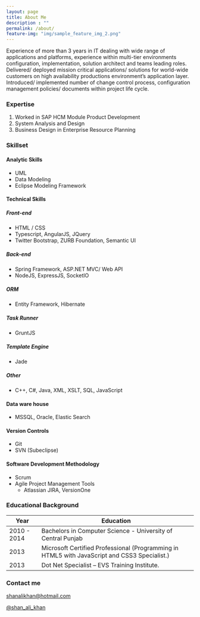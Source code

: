 ```yaml
---
layout: page
title: About Me
description : ""
permalink: /about/
feature-img: "img/sample_feature_img_2.png"
---
```



Experience of more than 3 years in IT dealing with wide range of applications and platforms, experience within multi-tier environments configuration, implementation, solution architect and teams leading roles. Delivered/ deployed mission critical applications/ solutions for world-wide customers on high availability productions environment’s application layer. Introduced/ implemented number of change control process, configuration management policies/ documents within project life cycle.

### Expertise

1. Worked in SAP HCM Module Product Development
2. System Analysis and Design
3. Business Design in Enterprise Resource Planning

### Skillset

#### Analytic Skills

- UML
- Data Modeling
- Eclipse Modeling Framework

#### Technical Skills

##### Front-end

- HTML / CSS
- Typescript, AngularJS, JQuery
- Twitter Bootstrap, ZURB Foundation, Semantic UI

##### Back-end

- Spring Framework, ASP.NET MVC/ Web API
- NodeJS, ExpressJS, SocketIO

##### ORM

- Entity Framework, Hibernate

##### Task Runner

- GruntJS

##### Template Engine

- Jade

##### Other

- C++, C#, Java, XML, XSLT, SQL, JavaScript

#### Data ware house

- MSSQL, Oracle, Elastic Search

#### Version Controls
- Git 
- SVN (Subeclipse)

#### Software Development Methodology

- Scrum
- Agile Project Management Tools 
    - Atlassian JIRA, VersionOne


### Educational Background

| Year  | Education |
| ------------- | ------------- |
| 2010 - 2014  | Bachelors in Computer Science - University of Central Punjab |
| 2013  | Microsoft Certified Professional (Programming in HTML5 with JavaScript and CSS3 Specialist.)  |
| 2013  | Dot Net Specialist – EVS Training Institute.  |

### Contact me

[shanalikhan@hotmail.com](mailto:shanalikhan@hotmail.com)

[@shan_ali_khan](https://twitter.com/shan_ali_khan)
